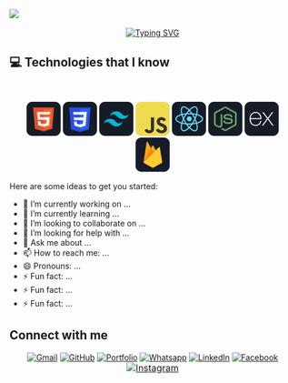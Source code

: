 
![](https://i.ibb.co/s3r4BHC/Black-and-Red-Gradient-Professional-Linked-In-Banner.jpg)

<p align="center">
<a href="https://git.io/typing-svg"><img src="https://readme-typing-svg.demolab.com?font=Fira+Code&weight=700&size=30&pause=1002&color=4174C3&background=74B12100&random=false&width=470&lines=Font-End+Developer;Always+Learning+New+Things++++" alt="Typing SVG" /></a>
</p>

## :computer: Technologies that I know

<br>
<p align="center">
<img src="https://github.com/codebuildermonir/codebuildermonir/blob/main/images/HTML.png"/>
<img src="https://github.com/codebuildermonir/codebuildermonir/blob/main/images/css.png"/>

<img src="https://github.com/codebuildermonir/codebuildermonir/blob/main/images/tailwind.png"/>

<img src="https://github.com/codebuildermonir/codebuildermonir/blob/main/images/JavaScript.png"/>

<img src="https://github.com/codebuildermonir/codebuildermonir/blob/main/images/react.png"/>

<img src="https://github.com/codebuildermonir/codebuildermonir/blob/main/images/node.png"/>
<img src="https://github.com/codebuildermonir/codebuildermonir/blob/main/images/express.png"/>

<img src="https://github.com/codebuildermonir/codebuildermonir/blob/main/images/firebase.png"/>

<br/>

Here are some ideas to get you started:

- 🔭 I’m currently working on ...
- 🌱 I’m currently learning ...
- 👯 I’m looking to collaborate on ...
- 🤔 I’m looking for help with ...
- 💬 Ask me about ...
- 📫 How to reach me: ...
- 😄 Pronouns: ...
- ⚡ Fun fact: ...
- ⚡ Fun fact: ...
- ⚡ Fun fact: ...
## Connect with me
<p align="center">
	<a href="mailto:fayhadahmedmonir@gmail.com"><img src="https://img.shields.io/badge/Gmail-%23EA4335.svg?style=plastic&logo=gmail&logoColor=white" alt="Gmail" height="40" /></a>
	<a href="https://github.com/hrshainik"><img src="https://img.shields.io/badge/GitHub-%23181717.svg?style=plastic&logo=github&logoColor=white" height="40"  alt="GitHub"/></a>
	<a href="https://github.com/hrshainik"><img src="https://img.shields.io/badge/Portfolio-%23181717.svg?style=plastic&logo=write.as&logoColor=white" alt="Portfolio" height="40" /></a>
	<a href="https://wa.me/+8801766215104"><img src="https://img.shields.io/badge/Whatsapp-%2325D366.svg?style=plastic&logo=whatsapp&logoColor=white" alt="Whatsapp" height="40"  /></a>
	<a href="https://www.linkedin.com/in/hrshainik/"><img src="https://img.shields.io/badge/LinkedIn-%230A66C2.svg?style=plastic&logo=linkedin&logoColor=white" alt="LinkedIn" height="40" /></a>
	<a href="https://www.facebook.com/hrshainik/"><img src="https://img.shields.io/badge/Facebook-%231877F2.svg?style=plastic&logo=facebook&logoColor=white" alt="Facebook" height="40" /></a>
	<a href="https://www.instagram.com/traveloperhabib/"><img src="https://img.shields.io/badge/Instagram-%23E4405F.svg?style=plastic&logo=instagram&logoColor=white logoSize=16" alt="Instagram" height="30" style="font-size:16px;" /></a>
</p>

